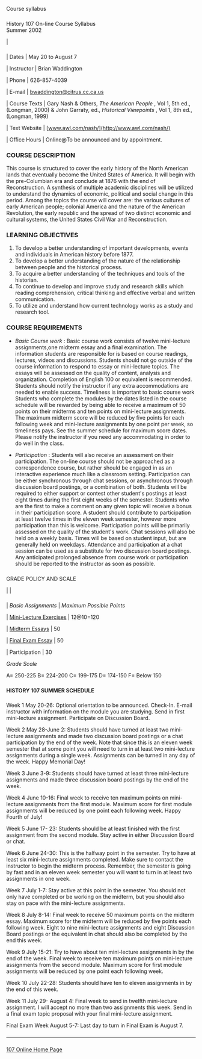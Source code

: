 Course syllabus

###

History 107 On-line Course Syllabus  
Summer 2002

|

###

| Dates | May 20 to August 7

| Instructor | Brian Waddington

| Phone | 626-857-4039

| E-mail | [bwaddington@citrus.cc.ca.us](mailto:bwaddington@citrus.cc.ca.us)

| Course Texts | Gary Nash & Others, _The American People_ , Vol 1, 5th ed.,  
(Longman, 2000) & John Garraty, ed., _Historical Viewpoints_ , Vol 1, 8th ed.,
(Longman, 1999)

| Text Website | [www.awl.com/nash/](http://www.awl.com/nash/)

| Office Hours |  Online@To be announced and by appointment.

### COURSE DESCRIPTION

This course is structured to cover the early history of the North American
lands that eventually become the United States of America. It will begin with
the pre-Columbian era and conclude at 1876 with the end of Reconstruction. A
synthesis of multiple academic disciplines will be utilized to understand the
dynamics of economic, political and social change in this period. Among the
topics the course will cover are: the various cultures of early American
people; colonial America and the nature of the American Revolution, the early
republic and the spread of two distinct economic and cultural systems, the
United States Civil War and Reconstruction.



### LEARNING OBJECTIVES

  1. To develop a better understanding of important developments, events and individuals in American history before 1877. 
  2. To develop a better understanding of the nature of the relationship between people and the historical process. 
  3. To acquire a better understanding of the techniques and tools of the historian. 
  4. To continue to develop and improve study and research skills which reading comprehension, critical thinking and effective verbal and written communication. 
  5. To utilize and understand how current technology works as a study and research tool. 

### COURSE REQUIREMENTS

  * _Basic Course work_ : Basic course work consists of twelve mini-lecture assignments,one midterm essay and a final examination. The information students are responsible for is based on course readings, lectures, videos and discussions. Students should not go outside of the course information to respond to essay or mini-lecture topics. The essays will be assessed on the quality of content, analysis and organization. Completion of English 100 or equivalent is recommended. Students should notify the instructor if any extra accommodations are needed to enable success. Timeliness is important to basic course work Students who complete the modules by the dates listed in the course schedule will be rewarded by being able to receive a maximum of 50 points on their midterms and ten points on mini-lecture assignments. The maximum midterm score will be reduced by five points for each following week and mini-lecture assignments by one point per week, so timeliness pays. See the summer schedule for maximum score dates. Please notify the instructor if you need any accommodating in order to do well in the class. 



  * _Participation_ : Students will also receive an assessment on their participation. The on-line course should not be approached as a correspondence course, but rather should be engaged in as an interactive experience much like a classroom setting. Participation can be either synchronous through chat sessions, or asynchronous through discussion board postings, or a combination of both. Students will be required to either support or contest other student's postings at least eight times during the first eight weeks of the semester. Students who are the first to make a comment on any given topic will receive a bonus in their participation score. A student should contribute to participation at least twelve times in the eleven week semester, however more participation than this is welcome. Participation points will be primarily assessed on the quality of the student's work. Chat sessions will also be held on a weekly basis. Times will be based on student input, but are generally held on weekdays. Attendance and participation at a chat session can be used as a substitute for two discussion board postings. Any anticipated prolonged absence from course work or participation should be reported to the instructor as soon as possible. 





###

GRADE POLICY AND SCALE

|  |

###

| _Basic Assignments_ | _Maximum Possible Points_

| [Mini-Lecture Exercises](107mini.html) |  12@10=120

| [Midterm Essays](107es.html) | 50

| [Final Exam Essay](107es.html) | 50

| Participation | 30

_Grade Scale_  

A= 250-225 B= 224-200 C= 199-175 D= 174-150 F= Below 150

###

**HISTORY 107 SUMMER SCHEDULE**

###  

Week 1 May 20-26: Optional orientation to be announced. Check-In. E-mail
instructor with information on the module you are studying. Send in first
mini-lecture assignment. Participate on Discussion Board.

Week 2 May 28-June 2: Students should have turned at least two mini-lecture
assignments and made two discussion board postings or a chat participation by
the end of the week. Note that since this is an eleven week semester that at
some point you will need to turn in at least two mini-lecture assignments
during a single week. Assignments can be turned in any day of the week. Happy
Memorial Day!

Week 3 June 3-9: Students should have turned at least three mini-lecture
assignments and made three discussion board postings by the end of the week.

Week 4 June 10-16: Final week to receive ten maximum points on mini-lecture
assignments from the first module. Maximum score for first module assignments
will be reduced by one point each following week. Happy Fourth of July!

Week 5 June 17- 23: Students should be at least finished with the first
assignment from the second module. Stay active in either Discussion Board or
chat.

Week 6 June 24-30: This is the halfway point in the semester. Try to have at
least six mini-lecture assignments completed. Make sure to contact the
instructor to begin the midterm process. Remember, the semester is going by
fast and in an eleven week semester you will want to turn in at least two
assignments in one week.

Week 7 July 1-7: Stay active at this point in the semester. You should not
only have completed or be working on the midterm, but you should also stay on
pace with the mini-lecture assignments.

Week 8 July 8-14: Final week to receive 50 maximum points on the midterm
essay. Maximum score for the midterm will be reduced by five points each
following week. Eight to nine mini-lecture assignments and eight Discussion
Board postings or the equivalent in chat should also be completed by the end
this week.

Week 9 July 15-21: Try to have about ten mini-lecture assignments in by the
end of the week. Final week to receive ten maximum points on mini-lecture
assignments from the second module. Maximum score for first module assignments
will be reduced by one point each following week.

Week 10 July 22-28: Students should have ten to eleven assignments in by the
end of this week.

Week 11 July 29- August 4: Final week to send in twelfth mini-lecture
assignment. I will accept no more than two assignments this week. Send in a
final exam topic proposal with your final mini-lecture assignment.

Final Exam Week August 5-7: Last day to turn in Final Exam is August 7.

###

* * *

###

####

[107 Online Home Page](hist107.htm)

